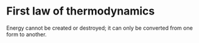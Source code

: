 # First law of thermodynamics

Energy cannot be created or destroyed; it can only be converted from one form to another.

